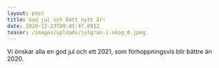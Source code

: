 ```yaml
---
layout: post
title: God jul och Gott nytt år!
date: 2020-12-23T09:41:47.091Z
teaser: /images/uploads/julgran-i-skog_8.jpeg
---
```

Vi önskar alla en god jul och ett 2021, som förhoppningsvis blir bättre än 2020.